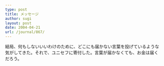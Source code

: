```yaml
---
type: post
title: メッセージ
author: sugi
layout: post
date: 2004-04-21
url: /journal/867/
---
```

結局、何もしないいいわけのために、どこにも届かない言葉を投げているような気がしてきた。それで、ユニセフに寄付した。言葉が届かなくても、お金は届くだろう。
